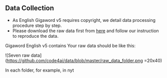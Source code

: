 ## Data Collection

- As English Gigaword v5 requires copyright, we detail data processing procedure step by step. 
- Please download the raw data first from [here](https://catalog.ldc.upenn.edu/LDC2011T07) and follow our instruction to reproduce the data.

Gigaword English v5 contains Your raw data should be like this:

![Seven raw data](https://github.com/code4ai/data/blob/master/raw_data_folder.png =20x40)

In each folder, for example, in nyt
